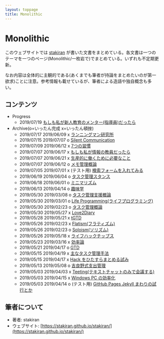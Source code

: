 ```yaml
---
layout: toppage
title: Monolithic
---
```


# Monolithic
このウェブサイトでは [stakiran](https://stakiran.github.io/stakiran/) が書いた文書をまとめている。各文書は一つのテーマを一つのページ(Monolithic/一枚岩で)でまとめている。いずれも不定期更新。

なお内容は全体的に主観的である(あくまでも筆者が持論をまとめたいのが第一欲求)ことに注意。参考情報も載せているが、筆者による造語や独自概念も多い。

## コンテンツ
- Progress
  - 2019/07/19 [もしも私が新人教育のメンター(指導員)だったら](if_i_am_a_mentor_of_newbie.md)
- Archive(o=いったん完成 x=いったん頓挫)
  - 2019/07/17 2019/06/09 x [ランニングマン研究所](runningman.md)
  - 2019/07/15 2019/07/07 o [Silent Communication](silent_communication.md)
  - 2019/07/09 2019/06/12 x [7つの習慣](7habits.md)
  - 2019/07/07 2019/06/17 x [もしも私が情報の教員だったら](if_i_am_an_ict_teacher.md)
  - 2019/07/07 2019/06/21 x [生産的に働くために必要なこと](productive_work_requirement.md)
  - 2019/07/07 2019/06/12 o [メモ管理概論](memo_management.md)
  - 2019/07/05 2019/07/01 x (テスト用) [検索フォームを入れてみる](test_search_text.md)
  - 2019/06/19 2019/06/04 o [タスク管理スタンス](task_management_stance.md)
  - 2019/06/18 2019/06/01 o [ミニマリズム](minimalism.md)
  - 2019/06/13 2019/04/14 o [趣味学](hobbilogy.md)
  - 2019/05/30 2019/03/08 o [タスク管理支援概論](task_management_support.md)
  - 2019/05/30 2019/03/01 o [Life Programming(ライフプログラミング)](life_programming.md)
  - 2019/05/30 2019/02/23 o [タスク管理概論](task_management.md)
  - 2019/05/30 2019/05/27 x [Love2Diary](diary.md)
  - 2019/05/28 2019/05/21 x [tGTD](tgtd.md)
  - 2019/05/26 2019/02/23 x [Flatism(フラティズム)](flatism.md)
  - 2019/05/26 2019/02/23 o [Soloism(ソリズム)](soloism.md)
  - 2019/05/26 2019/05/18 x [ライフハックチップス](lifehack_tips.md)
  - 2019/05/23 2019/03/16 x [効率論](efficy.md)
  - 2019/05/21 2019/04/17 o [GTD](gtd.md)
  - 2019/05/15 2019/04/19 x [主なタスク管理手法](task_management_methods.md)
  - 2019/05/15 2019/04/17 x [Hack をひたすらまとめる試み](hacks.md)
  - 2019/05/13 2019/05/08 o [吉良野式支出管理](staspecon.md)
  - 2019/05/03 2019/04/03 x [Teeting(テキストチャットのみで会議する)](teeting.md)
  - 2019/05/03 2019/04/15 x [Windows PC の効率化](efficy_windows.md)
  - 2019/05/03 2019/04/14 o (テスト用) [GitHub Pages Jekyll まわりの試行とか](test_githuboages_jekyll.md)

## 筆者について
- 著者: stakiran
- ウェブサイト: [https://stakiran.github.io/stakiran/](https://stakiran.github.io/stakiran/)
